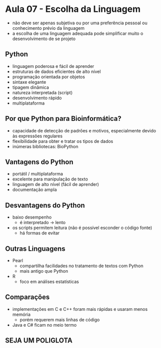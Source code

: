 # Aula 07 - Escolha da Linguagem

- não deve ser apenas subjetiva ou por uma preferência pessoal ou conhecimento prévio da linguagem
- a escolha de uma linguagem adequada pode simplificar muito o desenvolvimento de se projeto


## Python
- linguagem poderosa e fácil de aprender
- estruturas de dados eficientes de alto nível
- programação orientada por objetos
- sintaxe elegante
- tipagem dinâmica
- natureza interpretada (script)
- desenvolvimento rápido
- multiplataforma


## Por que Python para Bioinformática?
- capacidade de detecção de padrões e motivos, especialmente devido às expressões regulares
- flexibilidade para obter e tratar os tipos de dados
- inúmeras bibliotecas: BioPython


## Vantagens do Python
- portátil / multiplataforma
- excelente para manipulação de texto
- linguagem de alto nível (fácil de aprender)
- documentação ampla


## Desvantagens do Python
- baixo desempenho
    - é interpretado -> lento
- os scripts permitem leitura (não é possível esconder o código fonte)
    - há formas de evitar


## Outras Linguagens
- Pearl
    - compartilha facilidades no tratamento de textos com Python
    - mais antigo que Python
- R
    - foco em análises estatísticas


## Comparações
- implementações em C e C++ foram mais rápidas e usaram menos memória
    - porém requerem mais linhas de código
- Java e C# ficam no meio termo


## SEJA UM POLIGLOTA